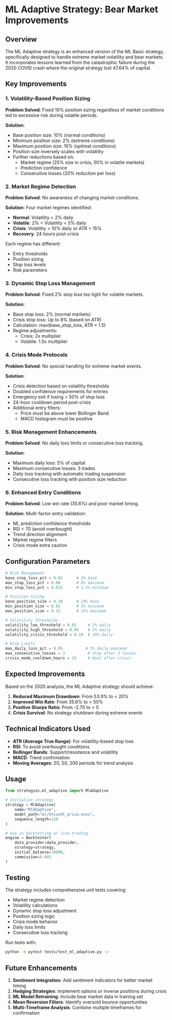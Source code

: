 # ML Adaptive Strategy: Bear Market Improvements

## Overview

The ML Adaptive strategy is an enhanced version of the ML Basic strategy, specifically designed to handle extreme market volatility and bear markets. It incorporates lessons learned from the catastrophic failure during the 2020 COVID crash where the original strategy lost 47.64% of capital.

## Key Improvements

### 1. Volatility-Based Position Sizing

**Problem Solved**: Fixed 10% position sizing regardless of market conditions led to excessive risk during volatile periods.

**Solution**:
- Base position size: 10% (normal conditions)
- Minimum position size: 2% (extreme conditions)
- Maximum position size: 15% (optimal conditions)
- Position size inversely scales with volatility
- Further reductions based on:
  - Market regime (25% size in crisis, 50% in volatile markets)
  - Prediction confidence
  - Consecutive losses (20% reduction per loss)

### 2. Market Regime Detection

**Problem Solved**: No awareness of changing market conditions.

**Solution**: Four market regimes identified:
- **Normal**: Volatility < 2% daily
- **Volatile**: 2% < Volatility < 5% daily
- **Crisis**: Volatility > 10% daily or ATR > 15%
- **Recovery**: 24 hours post-crisis

Each regime has different:
- Entry thresholds
- Position sizing
- Stop loss levels
- Risk parameters

### 3. Dynamic Stop Loss Management

**Problem Solved**: Fixed 2% stop loss too tight for volatile markets.

**Solution**:
- Base stop loss: 2% (normal markets)
- Crisis stop loss: Up to 8% (based on ATR)
- Calculation: max(base_stop_loss, ATR × 1.5)
- Regime adjustments:
  - Crisis: 2x multiplier
  - Volatile: 1.5x multiplier

### 4. Crisis Mode Protocols

**Problem Solved**: No special handling for extreme market events.

**Solution**:
- Crisis detection based on volatility thresholds
- Doubled confidence requirements for entries
- Emergency exit if losing > 50% of stop loss
- 24-hour cooldown period post-crisis
- Additional entry filters:
  - Price must be above lower Bollinger Band
  - MACD histogram must be positive

### 5. Risk Management Enhancements

**Problem Solved**: No daily loss limits or consecutive loss tracking.

**Solution**:
- Maximum daily loss: 5% of capital
- Maximum consecutive losses: 3 trades
- Daily loss tracking with automatic trading suspension
- Consecutive loss tracking with position size reduction

### 6. Enhanced Entry Conditions

**Problem Solved**: Low win rate (35.6%) and poor market timing.

**Solution**: Multi-factor entry validation:
- ML prediction confidence thresholds
- RSI < 70 (avoid overbought)
- Trend direction alignment
- Market regime filters
- Crisis mode extra caution

## Configuration Parameters

```python
# Risk Management
base_stop_loss_pct = 0.02      # 2% base
max_stop_loss_pct = 0.08       # 8% maximum
min_stop_loss_pct = 0.015      # 1.5% minimum

# Position Sizing
base_position_size = 0.10      # 10% base
min_position_size = 0.02       # 2% minimum
max_position_size = 0.15       # 15% maximum

# Volatility Thresholds
volatility_low_threshold = 0.02     # 2% daily
volatility_high_threshold = 0.05    # 5% daily
volatility_crisis_threshold = 0.10  # 10% daily

# Risk Limits
max_daily_loss_pct = 0.05          # 5% daily maximum
max_consecutive_losses = 3          # Stop after 3 losses
crisis_mode_cooldown_hours = 24     # Wait after crisis
```

## Expected Improvements

Based on the 2020 analysis, the ML Adaptive strategy should achieve:

1. **Reduced Maximum Drawdown**: From 53.9% to < 20%
2. **Improved Win Rate**: From 35.6% to > 50%
3. **Positive Sharpe Ratio**: From -2.70 to > 0
4. **Crisis Survival**: No strategy shutdown during extreme events

## Technical Indicators Used

- **ATR (Average True Range)**: For volatility-based stop loss
- **RSI**: To avoid overbought conditions
- **Bollinger Bands**: Support/resistance and volatility
- **MACD**: Trend confirmation
- **Moving Averages**: 20, 50, 200 periods for trend analysis

## Usage

```python
from strategies.ml_adaptive import MlAdaptive

# Initialize strategy
strategy = MlAdaptive(
    name="MlAdaptive",
    model_path="ml/btcusdt_price.onnx",
    sequence_length=120
)

# Use in backtesting or live trading
engine = Backtester(
    data_provider=data_provider,
    strategy=strategy,
    initial_balance=10000,
    commission=0.001
)
```

## Testing

The strategy includes comprehensive unit tests covering:
- Market regime detection
- Volatility calculations
- Dynamic stop loss adjustment
- Position sizing logic
- Crisis mode behavior
- Daily loss limits
- Consecutive loss tracking

Run tests with:
```bash
python -m pytest tests/test_ml_adaptive.py -v
```

## Future Enhancements

1. **Sentiment Integration**: Add sentiment indicators for better market timing
2. **Hedging Strategies**: Implement options or inverse positions during crisis
3. **ML Model Retraining**: Include bear market data in training set
4. **Mean Reversion Filters**: Identify oversold bounce opportunities
5. **Multi-Timeframe Analysis**: Combine multiple timeframes for confirmation